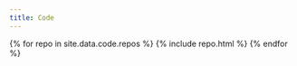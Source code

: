 ```yaml
---
title: Code
---
```


<section class="portfolio">
	<div class="content-wrap portfolio-wrap">
		{% for repo in site.data.code.repos %}
		{% include repo.html %}
		{% endfor %}
	</div>
</section>
